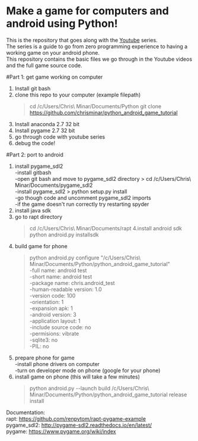 # Make a game for computers and android using Python!  
This is the repository that goes along with the [Youtube]() series.  
The series is a guide to go from zero programming experience to having a working game on your android phone.  
This repository contains the basic files we go through in the Youtube videos and the full game source code.  

#Part 1: get game working on computer  
1. Install git bash
2. clone this repo to your computer (example filepath)
	> cd /c/Users/Chris\ Minar/Documents/Python
	> git clone https://github.com/chrisminar/python_android_game_tutorial
3. Install anaconda 2.7 32 bit
4. Install pygame 2.7 32 bit
5. go through code with youtube series
6. debug the code!

#Part 2: port to android  
1. install pygame_sdl2  
	-install gitbash  
	-open git bash and move to pygame_sdl2 directory
		> cd /c/Users/Chris\ Minar/Documents/pygame_sdl2  
	-install pygame_sdl2
		> python setup.py install  
	-go though code and uncomment pygame_sdl2 imports  
	-if the game doesn't run correctly try restarting spyder  
2. install java sdk  
3. go to rapt directory
	> cd /c/Users/Chris\ Minar/Documents/rapt
4.install android sdk
	> python android.py installsdk  
5. build game for phone
	> python android.py configure "/c/Users/Chris\ Minar/Documents/Python/python_android_game_tutorial"  
	-full name: android test  
	-short name: android test  
	-package name: chris.android_test  
	-human-readable version: 1.0  
	-version code: 100  
	-orientation: 1  
	-expansion apk: 1  
	-android version: 3  
	-application layout: 1  
	-include source code: no  
	-permisions: vibrate  
	-sqlite3: no  
	-PIL: no  
6. prepare phone for game  
	-install phone drivers on computer  
	-turn on developer mode on phone (google for your phone)
7. install game on phone (this will take a few minutes) 
	> python android.py --launch build /c/Users/Chris\ Minar/Documents/Python/python_android_game_tutorial release install 


Documentation:  
rapt: https://github.com/renpytom/rapt-pygame-example  
pygame_sdl2: http://pygame-sdl2.readthedocs.io/en/latest/  
pygame: https://www.pygame.org/wiki/index  